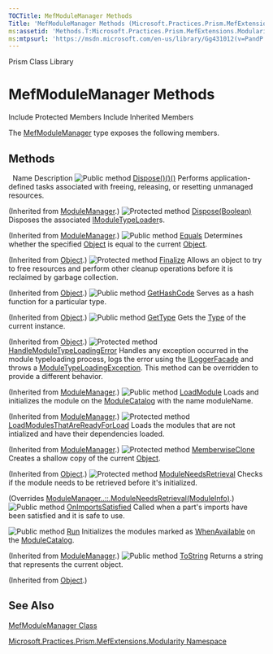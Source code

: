 ```yaml
---
TOCTitle: MefModuleManager Methods
Title: 'MefModuleManager Methods (Microsoft.Practices.Prism.MefExtensions.Modularity)'
ms:assetid: 'Methods.T:Microsoft.Practices.Prism.MefExtensions.Modularity.MefModuleManager'
ms:mtpsurl: 'https://msdn.microsoft.com/en-us/library/Gg431012(v=PandP.50)'
---
```


Prism Class Library

MefModuleManager Methods
========================

Include Protected Members
Include Inherited Members

The [MefModuleManager](https://msdn.microsoft.com/t:microsoft.practices.prism.mefextensions.modularity.mefmodulemanager) type exposes the following members.

Methods
-------

<span id="methodTableToggle"></span>
 
Name
Description
![](https://msdn.microsoft.com/en-us/Gg431012.pubmethod(en-us,PandP.50).gif "Public method")
[Dispose()()()](https://msdn.microsoft.com/m:microsoft.practices.prism.modularity.modulemanager.dispose)
Performs application-defined tasks associated with freeing, releasing, or resetting unmanaged resources.

(Inherited from [ModuleManager](https://msdn.microsoft.com/t:microsoft.practices.prism.modularity.modulemanager).)
![](https://msdn.microsoft.com/en-us/Gg431012.protmethod(en-us,PandP.50).gif "Protected method")
[Dispose(Boolean)](https://msdn.microsoft.com/m:microsoft.practices.prism.modularity.modulemanager.dispose(system.boolean))
Disposes the associated [IModuleTypeLoader](https://msdn.microsoft.com/t:microsoft.practices.prism.modularity.imoduletypeloader)s.

(Inherited from [ModuleManager](https://msdn.microsoft.com/t:microsoft.practices.prism.modularity.modulemanager).)
![](https://msdn.microsoft.com/en-us/Gg431012.pubmethod(en-us,PandP.50).gif "Public method")
[Equals](http://msdn2.microsoft.com/en-us/library/bsc2ak47)
Determines whether the specified [Object](http://msdn2.microsoft.com/en-us/library/e5kfa45b) is equal to the current [Object](http://msdn2.microsoft.com/en-us/library/e5kfa45b).

(Inherited from [Object](http://msdn2.microsoft.com/en-us/library/e5kfa45b).)
![](https://msdn.microsoft.com/en-us/Gg431012.protmethod(en-us,PandP.50).gif "Protected method")
[Finalize](http://msdn2.microsoft.com/en-us/library/4k87zsw7)
Allows an object to try to free resources and perform other cleanup operations before it is reclaimed by garbage collection.

(Inherited from [Object](http://msdn2.microsoft.com/en-us/library/e5kfa45b).)
![](https://msdn.microsoft.com/en-us/Gg431012.pubmethod(en-us,PandP.50).gif "Public method")
[GetHashCode](http://msdn2.microsoft.com/en-us/library/zdee4b3y)
Serves as a hash function for a particular type.

(Inherited from [Object](http://msdn2.microsoft.com/en-us/library/e5kfa45b).)
![](https://msdn.microsoft.com/en-us/Gg431012.pubmethod(en-us,PandP.50).gif "Public method")
[GetType](http://msdn2.microsoft.com/en-us/library/dfwy45w9)
Gets the [Type](http://msdn2.microsoft.com/en-us/library/42892f65) of the current instance.

(Inherited from [Object](http://msdn2.microsoft.com/en-us/library/e5kfa45b).)
![](https://msdn.microsoft.com/en-us/Gg431012.protmethod(en-us,PandP.50).gif "Protected method")
[HandleModuleTypeLoadingError](https://msdn.microsoft.com/m:microsoft.practices.prism.modularity.modulemanager.handlemoduletypeloadingerror(microsoft.practices.prism.modularity.moduleinfo%2csystem.exception))
Handles any exception occurred in the module typeloading process, logs the error using the [ILoggerFacade](https://msdn.microsoft.com/t:microsoft.practices.prism.logging.iloggerfacade) and throws a [ModuleTypeLoadingException](https://msdn.microsoft.com/t:microsoft.practices.prism.modularity.moduletypeloadingexception). This method can be overridden to provide a different behavior.

(Inherited from [ModuleManager](https://msdn.microsoft.com/t:microsoft.practices.prism.modularity.modulemanager).)
![](https://msdn.microsoft.com/en-us/Gg431012.pubmethod(en-us,PandP.50).gif "Public method")
[LoadModule](https://msdn.microsoft.com/m:microsoft.practices.prism.modularity.modulemanager.loadmodule(system.string))
Loads and initializes the module on the [ModuleCatalog](https://msdn.microsoft.com/p:microsoft.practices.prism.modularity.modulemanager.modulecatalog) with the name moduleName.

(Inherited from [ModuleManager](https://msdn.microsoft.com/t:microsoft.practices.prism.modularity.modulemanager).)
![](https://msdn.microsoft.com/en-us/Gg431012.protmethod(en-us,PandP.50).gif "Protected method")
[LoadModulesThatAreReadyForLoad](https://msdn.microsoft.com/m:microsoft.practices.prism.modularity.modulemanager.loadmodulesthatarereadyforload)
Loads the modules that are not intialized and have their dependencies loaded.

(Inherited from [ModuleManager](https://msdn.microsoft.com/t:microsoft.practices.prism.modularity.modulemanager).)
![](https://msdn.microsoft.com/en-us/Gg431012.protmethod(en-us,PandP.50).gif "Protected method")
[MemberwiseClone](http://msdn2.microsoft.com/en-us/library/57ctke0a)
Creates a shallow copy of the current [Object](http://msdn2.microsoft.com/en-us/library/e5kfa45b).

(Inherited from [Object](http://msdn2.microsoft.com/en-us/library/e5kfa45b).)
![](https://msdn.microsoft.com/en-us/Gg431012.protmethod(en-us,PandP.50).gif "Protected method")
[ModuleNeedsRetrieval](https://msdn.microsoft.com/m:microsoft.practices.prism.mefextensions.modularity.mefmodulemanager.moduleneedsretrieval(microsoft.practices.prism.modularity.moduleinfo))
Checks if the module needs to be retrieved before it's initialized.

(Overrides [ModuleManager..::.ModuleNeedsRetrieval(ModuleInfo)](https://msdn.microsoft.com/m:microsoft.practices.prism.modularity.modulemanager.moduleneedsretrieval(microsoft.practices.prism.modularity.moduleinfo)).)
![](https://msdn.microsoft.com/en-us/Gg431012.pubmethod(en-us,PandP.50).gif "Public method")
[OnImportsSatisfied](https://msdn.microsoft.com/m:microsoft.practices.prism.mefextensions.modularity.mefmodulemanager.onimportssatisfied)
Called when a part's imports have been satisfied and it is safe to use.

![](https://msdn.microsoft.com/en-us/Gg431012.pubmethod(en-us,PandP.50).gif "Public method")
[Run](https://msdn.microsoft.com/m:microsoft.practices.prism.modularity.modulemanager.run)
Initializes the modules marked as [WhenAvailable](https://msdn.microsoft.com/t:microsoft.practices.prism.modularity.initializationmode) on the [ModuleCatalog](https://msdn.microsoft.com/p:microsoft.practices.prism.modularity.modulemanager.modulecatalog).

(Inherited from [ModuleManager](https://msdn.microsoft.com/t:microsoft.practices.prism.modularity.modulemanager).)
![](https://msdn.microsoft.com/en-us/Gg431012.pubmethod(en-us,PandP.50).gif "Public method")
[ToString](http://msdn2.microsoft.com/en-us/library/7bxwbwt2)
Returns a string that represents the current object.

(Inherited from [Object](http://msdn2.microsoft.com/en-us/library/e5kfa45b).)

See Also
--------

<span id="seeAlsoToggle"></span>
[MefModuleManager Class](https://msdn.microsoft.com/t:microsoft.practices.prism.mefextensions.modularity.mefmodulemanager)

[Microsoft.Practices.Prism.MefExtensions.Modularity Namespace](https://msdn.microsoft.com/n:microsoft.practices.prism.mefextensions.modularity)
